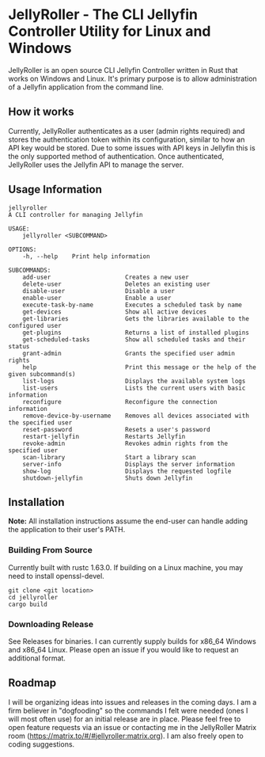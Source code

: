 # JellyRoller - The CLI Jellyfin Controller Utility for Linux and Windows

JellyRoller is an open source CLI Jellyfin Controller written in Rust that works on Windows and Linux.  It's primary purpose is to allow administration of a Jellyfin application from the command line.

## How it works
Currently, JellyRoller authenticates as a user (admin rights required) and stores the authentication token within its configuration, similar to how an API key would be stored.  Due to some issues with API keys in Jellyfin this is the only supported method of authentication.  Once authenticated, JellyRoller uses the Jellyfin API to manage the server.

## Usage Information
```
jellyroller 
A CLI controller for managing Jellyfin  

USAGE:
    jellyroller <SUBCOMMAND>

OPTIONS:
    -h, --help    Print help information

SUBCOMMANDS:
    add-user                     Creates a new user
    delete-user                  Deletes an existing user
    disable-user                 Disable a user
    enable-user                  Enable a user
    execute-task-by-name         Executes a scheduled task by name
    get-devices                  Show all active devices
    get-libraries                Gets the libraries available to the configured user
    get-plugins                  Returns a list of installed plugins
    get-scheduled-tasks          Show all scheduled tasks and their status
    grant-admin                  Grants the specified user admin rights
    help                         Print this message or the help of the given subcommand(s)
    list-logs                    Displays the available system logs
    list-users                   Lists the current users with basic information
    reconfigure                  Reconfigure the connection information
    remove-device-by-username    Removes all devices associated with the specified user
    reset-password               Resets a user's password
    restart-jellyfin             Restarts Jellyfin
    revoke-admin                 Revokes admin rights from the specified user
    scan-library                 Start a library scan
    server-info                  Displays the server information
    show-log                     Displays the requested logfile
    shutdown-jellyfin            Shuts down Jellyfin
```

## Installation
**Note:**  All installation instructions assume the end-user can handle adding the application to their user's PATH.
### Building From Source
Currently built with rustc 1.63.0.  If building on a Linux machine, you may need to install openssl-devel.
```
git clone <git location>
cd jellyroller
cargo build
```
### Downloading Release
See Releases for binaries.  I can currently supply builds for x86_64 Windows and x86_64 Linux.  Please open an issue if you would like to request an additional format.
## Roadmap
I will be organizing ideas into issues and releases in the coming days.  I am a firm believer in "dogfooding" so the commands I felt were needed (ones I will most often use) for an initial release are in place.  Please feel free to open feature requests via an issue or contacting me in the JellyRoller Matrix room (https://matrix.to/#/#jellyroller:matrix.org).  I am also freely open to coding suggestions.
